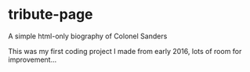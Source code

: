 # tribute-page
A simple html-only biography of Colonel Sanders

This was my first coding project I made from early 2016, lots of room for improvement...

